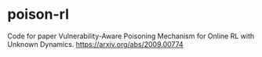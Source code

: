 # poison-rl
Code for paper Vulnerability-Aware Poisoning Mechanism for Online RL with Unknown Dynamics. https://arxiv.org/abs/2009.00774
